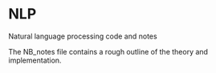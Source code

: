 # NLP
Natural language processing code and notes

The NB_notes file contains a rough outline of the theory and implementation.